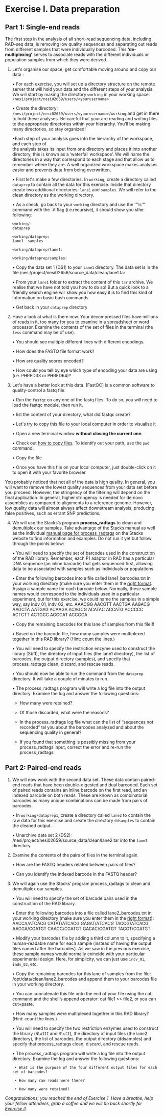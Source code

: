 # Exercise I. Data preparation    

## Part 1: Single-end reads

The first step in the analysis of all short-read sequencing data, including RAD-seq
data, is removing low quality sequences and separating out reads from different
samples that were individually barcoded. This **‘de-multiplexing’** serves to associate
reads with the different individuals or population samples from which they were
derived.

1. Let's organise our space, get comfortable moving around and copy our data :
    
    • For each exercise, you will set up a directory structure on the remote server that will hold your data and the different          steps of your analysis. We will start by making the directory ```working``` in your working space:
           ```/nesi/project/nesi02659/users/<yourusername>```
    
    • Create the directory: ```/nesi/project/nesi02659/users/<yourusername>/working``` and get in there
        to hold these analyses. Be careful that your are reading and writing files to the appropriate directories within
        your hierarchy. You’ll be making many directories, so stay organized!
    
    •Each step of your analysis goes into the hierarchy of the workspace, and each step of  
        the analysis takes its input from one directory and places it into another directory, this
        is known as a ‘waterfall workspace’. We will name the directories in a way that
        correspond to each stage and that allow us to remember where they are. A well
        organized workspace makes analyses easier and prevents data from being overwritten.
    
    • First let's make a few directories. In ```working```, create a directory called ```dataprep``` to contain all the data        for this exercise. Inside that directory create two additional directories: ```lane1``` and ```samples```. We will
     refer to the clean directory as the working directory.
    
    • As a check, go back to your ```working``` directory and use the '''ls''' command with the ```-R``` flag 
        (i.e.recursive), it should show you sthe following:
    
    ```
    working/:
    dataprep

    working/dataprep:
    lane1  samples

    working/dataprep/lane1:

    working/dataprep/samples:
    
    ```
    
    • Copy the data set 1 (DS1) to your ```lane1``` directory. The data set is in the file
       /nesi/project/nesi02659/source_data/clean/lane1.tar          
    
    • From your ```lane1``` folder to extract the content of this ```tar``` archive. We realise that we have not told you how         to do so! But a quick look to a friendly search engine will show you how easy it is to find this kind of information           on basic bash commands. 
    
    • Get back in your ```dataprep``` directory
    

2. Have a look at what is there now. Your decompressed files have millions of reads in it, too many for you to examine in a
spreadsheet or word processor. Examine the contents of the set of files in the terminal
(the ```less``` command may be of use).
    
    • You should see multiple different lines with different encodings.
    
    • How does the FASTQ file format work?
    
    • How are quality scores encoded?
    
    • How could you tell by eye which type of encoding your data are using (i.e. PHRED33 or PHRED64)?
    

3. Let's have a better look at this data. [FastQC] is a common software to quality-control a fastq file. 

    • Run the ```fastqc``` on any one of the fastq files. To do so, you will need to load the fastqc module, then run it. 
    
    • list the content of your directory, what did fastqc create?
    
    • Let's try to copy this file to your local computer in order to visualise it
       
    • Open a new terminal window **without closing the current one**. 
    
    • Check out [how to copy files](https://www.bioinformatics.babraham.ac.uk/projects/fastqc/). To identify out your path,          use the ```pwd``` command.
   
    • Copy the file
    
    • Once you have this file on your local computer, just double-click on it to open it with your favorite browser.

You probably noticed that not all of the data is high quality. In general, you will want
to remove the lowest quality sequences from your data set before you proceed.
However, the stringency of the filtering will depend on the final application. In
general, higher stringency is needed for de novo assemblies as compared to
alignments to a reference genome. However, low quality data will almost always
affect downstream analysis, producing false positives, such as errant SNP predictions.

4. We will use the Stacks’s program **process_radtags** to clean and demultiplex our
samples. Take advantage of the Stacks manual as well as the individual [manual page for
process_radtags](http://catchenlab.life.illinois.edu/stacks/manual/#procrad) on the Stacks website to find information         and examples. Do not run it yet but follow through the points below:
    
    • You will need to specify the set of barcodes used in the construction of the RAD library.
        Remember, each P1 adaptor in RAD has a particular DNA sequence (an inline
        barcode) that gets sequenced first, allowing data to be associated with samples such as
        individuals or populations.
    
    • Enter the following barcodes into a file called lane1_barcodes.txt in your working
        directory (make sure you enter them in the [right format](http://catchenlab.life.illinois.edu/stacks/manual/#specbc).
        Assign a sample name for each barcode below. Normally, these sample names would
        correspond to the individuals used in a particular experiment, but for this exercise, we
        could name the samples in a simple way, say indv_01, indv_02, etc.
            AAACGG AACGTT AACTGA AAGACG
            AAGCTA AATGAG ACAAGA ACAGCG
            ACATAC ACCATG ACCCCC ACTCTT
            ACTGGC AGCCAT AGCGCA
    
    • Copy the remaining barcodes for this lane of samples from this file!!!
    
    • Based on the barcode file, how many samples were multiplexed together in this
        RAD library? (Hint: count the lines.)
    
    • You will need to specify the restriction enzyme used to construct the library (SbfI), the
        directory of input files (the lane1 directory), the list of barcodes, the output directory
        (samples), and specify that process_radtags clean, discard, and rescue reads.
    
    • You should now be able to run the command from the ```dataprep``` directory. It will take a couple of minutes to run. 
    
    • The process_radtags program will write a log file into the output directory.
        Examine the log and answer the following questions:
    
    -   How many were retained?
    
    -   Of those discarded, what were the reasons? 
    
    -   In the process_radtags log file what can the list of “sequences not recorded” tel
                you about the barcodes analyzed and about the sequencing quality in general?
    
    -   If you found that something is possibly missing from your process_radtags
                input, correct the error and re-run the process_radtags.


##  Part 2: Paired-end reads

1. We will now work with the second data set. These data contain paired-end reads that
have been double-digested and dual barcoded. Each set of paired reads contains an
inline barcode on the first read, and an indexed barcode on both reads. These are
known as combinatorial barcodes as many unique combinations can be made from
pairs of barcodes. 
    
    • In ```working/dataprep1```, create a directory called ```lane2``` to contain the raw data for this
        exercise and create the directory ```ddsamples``` to contain the cleaned output.
    
    • Unarchive data set 2 (DS2):
        /nesi/project/nesi02659/source_data/clean/lane2.tar
        into the ```lane2``` directory.
        
2. Examine the contents of the pairs of files in the terminal again.
   
   • How are the FASTQ headers related between pairs of files?
   
   • Can you identify the indexed barcode in the FASTQ header?
    

3. We will again use the Stacks’ program process_radtags to clean and demultiplex
our samples.
   
   • You will need to specify the set of barcode pairs used in the construction of the RAD
        library.
   
   • Enter the following barcodes into a file called lane2_barcodes.txt in your working
        directory (make sure you enter them in the [right format](http://catchenlab.life.illinois.edu/stacks/manual/#specbc)):
            AACCA/ATCACG CATAT/ATCACG GAGAT/ATCACG
            TACCG/ATCACG AAGGA/CGATGT CAACC/CGATGT
            GACAC/CGATGT TACGT/CGATGT
   
   • Modify your barcodes file by adding a third column to it, specifying a human-readable
        name for each sample (instead of having the output files named after the barcodes). As
        we saw in the previous exercise, these sample names would normally coincide with
        your particular experimental design. Here, for simplicity, we can just use ```indv_01```,
        ```indv_02```, etc.    
   
   • Copy the remaining barcodes for this lane of samples from the file:
        /opt/data/clean/lane2_barcodes
        and append them to your barcodes file in your working directory.
   
   • You can concatenate this file onto the end of your file using the cat command and
        the shell’s append operator: cat file1 >> file2, or you can cut+paste.   
   
   • How many samples were multiplexed together in this RAD library? (Hint: count the lines.) 
   
   • You will need to specify the two restriction enzymes used to construct the library
        (```NlaIII``` and ```MluCI```), the directory of input files (the lane2 directory), the list of
        barcodes, the output directory (ddsamples) and specify that process_radtags
        clean, discard, and rescue reads.  
   
   • The process_radtags program will write a log file into the output directory.
        Examine the log and answer the following questions:
        
        • What is the purpose of the four different output files for each set of barcodes?       
        
        • How many raw reads were there?
               
        • How many were retained?
                
                
*Congratulations, you reached the end of Exercise 1. Have a breathe, help your fellow attendees, grab a coffee and we will be back shortly for [Exercise II](https://github.com/otagomohio/2019-06-11_GBS_EE/blob/master/sessions/stacks_exerciseII_denovo.md).*

